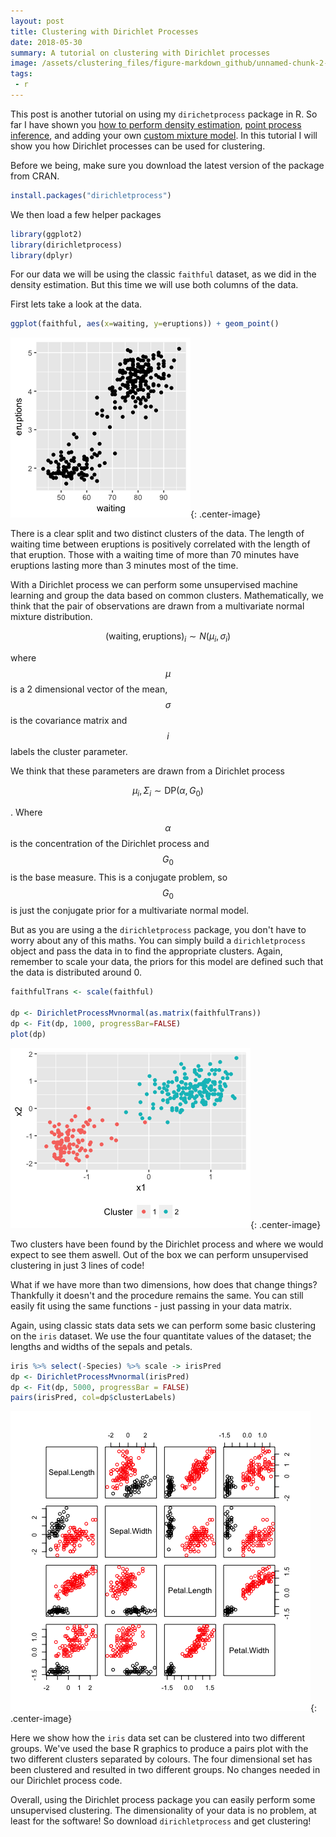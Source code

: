 ```yaml
---
layout: post
title: Clustering with Dirichlet Processes
date: 2018-05-30
summary: A tutorial on clustering with Dirichlet processes
image: /assets/clustering_files/figure-markdown_github/unnamed-chunk-2-1.png
tags:
 - r
---
```


This post is another tutorial on using my `dirichetprocess` package in R. So far I have shown you [how to perform density estimation](https://dm13450.github.io/2018/02/01/Dirichlet-Density.html), [point process inference](https://dm13450.github.io/2018/03/08/dirichletprocess-pointprocess.html), and adding your own [custom mixture model](https://dm13450.github.io/2018/02/21/Custom-Distributions-Conjugate.html). In this tutorial I will show you how Dirichlet processes can be used for clustering.

Before we being, make sure you download the latest version of the package from CRAN.

``` r
install.packages("dirichletprocess")
```

We then load a few helper packages

``` r
library(ggplot2)
library(dirichletprocess)
library(dplyr)
```

For our data we will be using the classic `faithful` dataset, as we did in the density estimation. But this time we will use both columns of the data.

First lets take a look at the data.

``` r
ggplot(faithful, aes(x=waiting, y=eruptions)) + geom_point()
```

![](/assets/clustering_files/figure-markdown_github/unnamed-chunk-1-1.png){: .center-image}

There is a clear split and two distinct clusters of the data. The
length of waiting time between eruptions is positively correlated with
the length of that eruption. Those with a waiting time of more than 70
minutes have eruptions lasting more than 3 minutes most of the time. 

With a Dirichlet process we can perform some unsupervised machine
learning and group the data based on common clusters. Mathematically, we think that the pair of observations are drawn from a multivariate normal mixture distribution.

$$(\text{waiting}, \text{eruptions})_i \sim N(\mu _i,  \sigma _i)$$

 where $$\mu$$ is a 2 dimensional vector of the mean, $$\sigma$$ is the
 covariance matrix and $$i$$ labels the cluster parameter.

We think that these parameters are drawn from a Dirichlet process

$$\mu _i , \Sigma _i \sim \text{DP} (\alpha, G_0)$$

. Where $$\alpha$$ is the concentration of the Dirichlet process and $$G_0$$ is the base measure. This is a conjugate problem, so $$G_0$$ is just the conjugate prior for a multivariate normal model.

But as you are using a the `dirichletprocess` package, you don't have
to worry about any of this maths. You can simply build a
`dirichletprocess` object and pass the data in to find the appropriate
clusters. Again, remember to scale your data, the priors for this model
are defined such that the data is distributed around 0. 

``` r
faithfulTrans <- scale(faithful)

dp <- DirichletProcessMvnormal(as.matrix(faithfulTrans))
dp <- Fit(dp, 1000, progressBar=FALSE)
plot(dp)
```

![](/assets/clustering_files/figure-markdown_github/unnamed-chunk-2-1.png){: .center-image}

Two clusters have been found by the Dirichlet process and where we would expect to see them aswell. Out of the box we can perform unsupervised clustering in just 3 lines of code!

What if we have more than two dimensions, how does that change things?
Thankfully it doesn't and the procedure remains the same. You can
still easily fit using the same functions - just passing in your data
matrix.

Again, using classic stats data sets we can perform some basic
clustering on the `iris` dataset. We use the four quantitate values of
the dataset; the lengths and widths of the sepals and petals. 

``` r
iris %>% select(-Species) %>% scale -> irisPred 
dp <- DirichletProcessMvnormal(irisPred)
dp <- Fit(dp, 5000, progressBar = FALSE)
pairs(irisPred, col=dp$clusterLabels)
```

![](/assets/clustering_files/figure-markdown_github/unnamed-chunk-3-1.png){: .center-image}

Here we show how the `iris` data set can be clustered into two
different groups. We've used the base R graphics to produce a pairs
plot with the two different clusters separated by colours. The four
dimensional set has been clustered and resulted in two different
groups. No changes needed in our Dirichlet process code.

Overall, using the Dirichlet process package you can easily perform
some unsupervised clustering. The dimensionality of your data is no
problem, at least for the software! So download `dirichletprocess` and
get clustering! 
